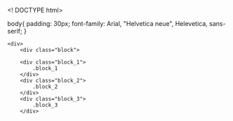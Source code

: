 <! DOCTYPE html>
<html lang="ru">
    
body{
    padding: 30px;
    font-family: Arial, "Helvetica neue", Helevetica, sans-serif;
}
    
    <div>
        <div class="block">
        
        <div class="block_1">
            .block_1
        </div>
        <div class="block_2">
            .block_2
        </div>
        <div class="block_3">
            .block_3
        </div>

<style>
.block-{
    border: 5px-solid-red;
    max-width: 800px;
    margin: 0px auto;
    heght: 800px;
}
.block div{
    line-height: 50px;
    font-size: 18px;
    font-weight: 700;
    text-aligh: cneter;
}
.block_1{
    background-color: #ece89d;
}
.block_2{
    background-color: #5e5373;
    color: #fff;
    position: relative;
    left:60px;
    top:90px;
    right:60px;
    bottom:70px;
}
.block_3{
    blockground: #18b5a4;
}
</style>
</html>
